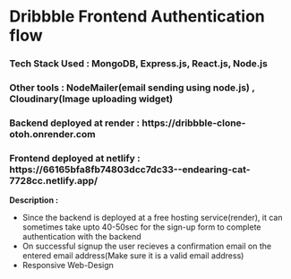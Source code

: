# Dribbble Frontend Authentication flow

<h3>Tech Stack Used : MongoDB, Express.js, React.js, Node.js</h3>
<h3> Other tools : NodeMailer(email sending using node.js) , Cloudinary(Image uploading widget) </h3>
<h3>Backend deployed at render : https://dribbble-clone-otoh.onrender.com</h3>
<h3>Frontend deployed at netlify : https://66165bfa8fb74803dcc7dc33--endearing-cat-7728cc.netlify.app/</h3>
<div>
<b>Description : </b>
<ul>
<li>Since the backend is deployed at a free hosting service(render), it can sometimes take upto 40-50sec for the sign-up form to complete authentication with the backend</li>
<li>On successful signup the user recieves a confirmation email on the entered email address(Make sure it is a valid email address)</li>
<li>Responsive Web-Design</li>  
</ul>
</div>
